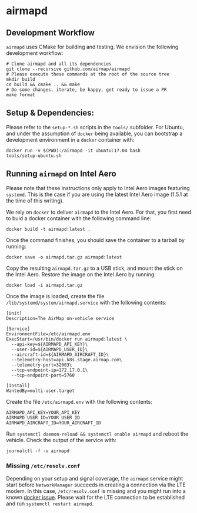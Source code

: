 # airmapd

## Development Workflow

`airmapd` uses CMake for building and testing. We envision the following development workflow:
```
# Clone airmapd and all its dependencies
git clone --recursive github.com/airmap/airmapd
# Please execute these commands at the root of the source tree
mkdir build
cd build && cmake .. && make
# Do some changes, iterate, be happy, get ready to issue a PR
make format
```

## Setup & Dependencies:

Please refer to the `setup-*.sh` scripts in the `tools/` subfolder. For Ubuntu, and under the assumption of `docker` being available,
you can bootstrap a development environment in a `docker` container with:
```
docker run -v $(PWD):/airmapd -it ubuntu:17.04 bash
tools/setup-ubuntu.sh
```

## Running `airmapd` on Intel Aero

Please note that these instructions only apply to Intel Aero images featuring `systemd`.
This is the case if you are using the latest Intel Aero image (1.5.1 at the time of this writing).

We rely on `docker` to deliver `airmapd` to the Intel Aero. For that, you first need to buid a docker container with the
following command line:
```
docker build -t airmapd:latest .
```
Once the command finishes, you should save the container to a tarball by running:
```
docker save -o airmapd.tar.gz airmapd:latest
```
Copy the resulting `airmapd.tar.gz` to a USB stick, and mount the stick on the Intel Aero.
Restore the image on the Intel Aero by running:
```
docker load -i airmapd.tar.gz
```
Once the image is loaded, create the file `/lib/systemd/system/airmapd.service` with the following contents:
```
[Unit]
Description=The AirMap on-vehicle service

[Service]
EnvironmentFile=/etc/airmapd.env
ExecStart=/usr/bin/docker run airmapd:latest \
  --api-key=${AIRMAPD_API_KEY}\
  --user-id=${AIRMAPD_USER_ID}\
  --aircraft-id=${AIRMAPD_AIRCRAFT_ID}\
  --telemetry-host=api.k8s.stage.airmap.com\
  --telemetry-port=32003\
  --tcp-endpoint-ip=172.17.0.1\
  --tcp-endpoint-port=5760

[Install]
WantedBy=multi-user.target
```
Create the file `/etc/airmapd.env` with the following contents:
```
AIRMAPD_API_KEY=YOUR_API_KEY
AIRMAPD_USER_ID=YOUR_USER_ID
AIRMAPD_AIRCRAFT_ID=YOUR_AIRCRAFT_ID
```
Run `systemctl daemon-reload && systemctl enable airmapd` and reboot the vehicle. Check the output of the service with:
```
journalctl -f -u airmapd
```

### Missing `/etc/resolv.conf`

Depending on your setup and signal coverage, the `airmapd` service might start before `NetworkManager` succeeds in creating
a connection via the LTE modem. In this case, `/etc/resolv.conf` is missing and you might run into a known [docker issue](https://github.com/docker/libnetwork/pull/1847). Please wait for the LTE connection to be established and run `systemctl restart airmapd`.

